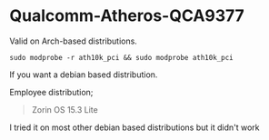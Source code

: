 # Qualcomm-Atheros-QCA9377

Valid on Arch-based distributions. 

```
sudo modprobe -r ath10k_pci && sudo modprobe ath10k_pci
```

If you want a debian based distribution.

Employee distribution;

> Zorin OS 15.3 Lite

I tried it on most other debian based distributions but it didn't work

